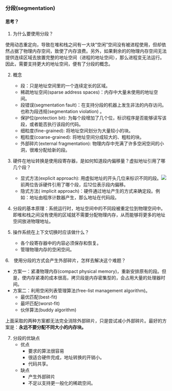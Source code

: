 ### 分段(segmentation)

#### 思考？
1. 为什么要使用分段？

  使用动态重定向，导致在堆和栈之间有一大块“空闲”空间没有被进程使用，但却依然占据了物理内存空间，致使了内存浪费。另外，如果剩余的的物理内存空间无法提供连续区域去放置完整的地址空间（进程的地址空间），那么进程变无法运行。因此，需要支持更大的地址空间，便有了分段的概念。


2. 概念
   - 段：只是地址空间里的一个连续定长的区域。
   - 稀疏地址空间(sparse address spaces)：内存中大量未使用的地址空间。
   - 段错误(segmentation fault)：在支持分段的机器上发生非法的内存访问。也称为段违规(segmentation violation) 。
   - 保护位(protection bit): 为每个段增加了几个位，标识程序是否能够读写该段，或者能否执行该段的代码。
   - 细粒度(fine-grained): 将地址空间划分为大量较小的块。
   - 粗粒度(coarse-grained): 将地址空间分成较大的、粗粒的块。
   - 外部碎片(external fragmentation): 物理内存中充满了许多空闲空间的小洞，很难分配给新的段。


3. 硬件在地址转换是使用段寄存器，是如何知道段内偏移量？虚拟地址引用了哪几个段？
   - 显式方法(explicit approach): 用虚拟地址的开头几位来标识不同的段。![](./figures/标识不同的段.png)
   前两位告诉硬件引用了哪个段，后12位表示段内偏移。
   - 隐式方法( implicit approach)：硬件通过地址产生的方式来确定段。例如：地址由程序计数器产生，那么地址在代码段。


4. 分段的基本原理：系统运行时，地址空间中的不同段被重定位到物理空间中。即堆和栈之间没有使用的区域就不需要分配物理内存，从而能够将更多的地址空间放进物理地址。


5. 操作系统在上下文切换时应该做什么？
   - 各个段寄存器中的内容必须保存和恢复。
   - 管理物理内存的空闲空间。
　
 
6.　使用分段的方式会产生外部碎片，怎样去解决这个难题？
   - 方案一：紧凑物理内存(compact physical memory)，重新安排原有的段。但是，使内存紧凑的成本很高，拷贝段是内存密集型的，会占用大量的处理器时间。
   - 方案二：利用空闲列表管理算法(free-list management algorithm)。
     - 最优匹配(best-fit)
     - 最坏匹配(worst-fit)
     - 伙伴算法(buddy algorithm)
 
  上面采取的两种方案都无法完全消除外部碎片，只是尝试减小外部碎片。最好的方案是：**永远不要分配不同大小的内存块。**


7. 分段的优缺点
   - 优点
     - 要求的算法很容易
     - 很适合硬件完成，地址转换的开销小。
     - 代码共享。
   - 缺点
     - 产生外部碎片
     - 不足以支持更一般化的稀疏空间。
